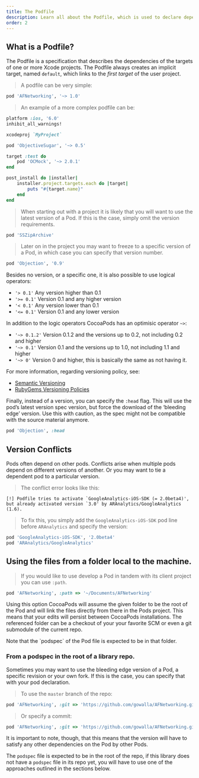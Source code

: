 ```yaml
---
title: The Podfile
description: Learn all about the Podfile, which is used to declare dependencies for your project.
order: 2
---
```


## What is a Podfile?

 The Podfile is a specification that describes the dependencies of the
 targets of one or more Xcode projects. The Podfile always creates an
 implicit target, named `default`, which links to the _first target_ of the
 user project.

> A podfile can be very simple:

```ruby
pod 'AFNetworking', '~> 1.0'
```

> An example of a more complex podfile can be:

```ruby
platform :ios, '6.0'
inhibit_all_warnings!

xcodeproj `MyProject`

pod 'ObjectiveSugar', '~> 0.5'

target :test do
    pod 'OCMock', '~> 2.0.1'
end

post_install do |installer|
    installer.project.targets.each do |target|
        puts "#{target.name}"
    end
end
 ```

> When starting out with a project it is likely that you will want to use the latest version of a Pod. If this is the case, simply omit the version requirements.

```ruby
pod 'SSZipArchive'
```

> Later on in the project you may want to freeze to a specific version of a Pod, in which case you can specify that version number.

```ruby
pod 'Objection', '0.9'
```

Besides no version, or a specific one, it is also possible to use logical operators:

* `'> 0.1'`    Any version higher than 0.1
* `'>= 0.1'`   Version 0.1 and any higher version
* `'< 0.1'`    Any version lower than 0.1
* `'<= 0.1'`   Version 0.1 and any lower version

In addition to the logic operators CocoaPods has an optimisic operator `~>`:

* `'~> 0.1.2'` Version 0.1.2 and the versions up to 0.2, not including 0.2 and higher
* `'~> 0.1'` Version 0.1 and the versions up to 1.0, not including 1.1 and higher
* `'~> 0'` Version 0 and higher, this is basically the same as not having it.

For more information, regarding versioning policy, see:

* [Semantic Versioning](http://semver.org)
* [RubyGems Versioning Policies](http://docs.rubygems.org/read/chapter/7)

Finally, instead of a version, you can specify the `:head` flag. This
will use the pod’s latest version spec version, but force the download
of the ‘bleeding edge’ version. Use this with caution, as the spec
might not be compatible with the source material anymore.

```ruby
pod 'Objection', :head
```

## Version Conflicts

Pods often depend on other pods. Conflicts arise when multiple pods depend on different versions of another. Or you may want to tie a dependent pod to a particular version. 

> The conflict error looks like this:

```shell
[!] Podfile tries to activate `GoogleAnalytics-iOS-SDK (= 2.0beta4)', but already activated version `3.0' by ARAnalytics/GoogleAnalytics (1.6).
```

> To fix this, you simply add the `GoogleAnalytics-iOS-SDK` pod line before `ARAnalytics` and specify the version:

```ruby
pod 'GoogleAnalytics-iOS-SDK', '2.0beta4'
pod 'ARAnalytics/GoogleAnalytics'
```

## Using the files from a folder local to the machine.

> If you would like to use develop a Pod in tandem with its client
project you can use `:path`.

```ruby
pod 'AFNetworking', :path => '~/Documents/AFNetworking'
```

Using this option CocoaPods will assume the given folder to be the
root of the Pod and will link the files directly from there in the
Pods project. This means that your edits will persist between CocoaPods
installations. The referenced folder can be a checkout of your your favorite SCM or
even a git submodule of the current repo.  

<aside>Note that the `podspec` of the Pod file is expected to be in that folder.</aside>

### From a podspec in the root of a library repo.

Sometimes you may want to use the bleeding edge version of a Pod, a
specific revision or your own fork. If this is the case, you can specify that with your
pod declaration.

> To use the `master` branch of the repo:

```ruby
pod 'AFNetworking', :git => 'https://github.com/gowalla/AFNetworking.git'
````

> Or specify a commit:

```ruby
pod 'AFNetworking', :git => 'https://github.com/gowalla/AFNetworking.git', :commit => '082f8319af'
```

It is important to note, though, that this means that the version will
have to satisfy any other dependencies on the Pod by other Pods.

The `podspec` file is expected to be in the root of the repo, if this
library does not have a `podspec` file in its repo yet, you will have
to use one of the approaches outlined in the sections below.
